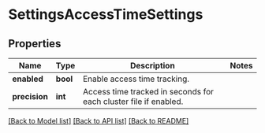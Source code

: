 # SettingsAccessTimeSettings

## Properties
Name | Type | Description | Notes
------------ | ------------- | ------------- | -------------
**enabled** | **bool** | Enable access time tracking. | 
**precision** | **int** | Access time tracked in seconds for each cluster file if enabled. | 

[[Back to Model list]](../README.md#documentation-for-models) [[Back to API list]](../README.md#documentation-for-api-endpoints) [[Back to README]](../README.md)


